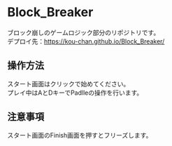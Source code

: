 # Block_Breaker
ブロック崩しのゲームロジック部分のリポジトリです。  
デプロイ先：https://kou-chan.github.io/Block_Breaker/
## 操作方法
スタート画面はクリックで始めてください。  
プレイ中はAとDキーでPadlleの操作を行います。
## 注意事項
スタート画面のFinish画面を押すとフリーズします。
